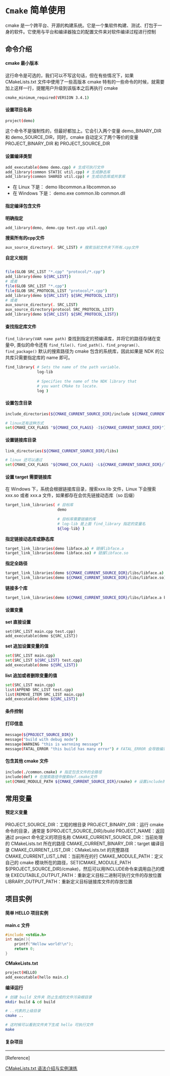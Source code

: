 # `Cmake` 简单使用

cmake 是一个跨平台、开源的构建系统。它是一个集软件构建、测试、打包于一身的软件。它使用与平台和编译器独立的配置文件来对软件编译过程进行控制

## 命令介绍

#### cmake 最小版本

这行命令是可选的，我们可以不写这句话，但在有些情况下，如果 CMakeLists.txt 文件中使用了一些高版本 cmake 特有的一些命令的时候，就需要加上这样一行，提醒用户升级到该版本之后再执行 cmake

```bash
cmake_minimum_required(VERSION 3.4.1)
```

#### 设置项目名称

```bash
project(demo)
```

这个命令不是强制性的，但最好都加上。它会引入两个变量 demo_BINARY_DIR 和 demo_SOURCE_DIR，同时，cmake 自动定义了两个等价的变量 PROJECT_BINARY_DIR 和 PROJECT_SOURCE_DIR

#### 设置编译类型

```bash
add_executable(demo demo.cpp) # 生成可执行文件
add_library(common STATIC util.cpp) # 生成静态库
add_library(common SHARED util.cpp) # 生成动态库或共享库
```

- 在 Linux 下是：
  demo
  libcommon.a
  libcommon.so
- 在 Windows 下是：
  demo.exe
  common.lib
  common.dll

#### 指定编译包含文件

**明确指定**

```bash
add_library(demo, demo.cpp test.cpp util.cpp)
```

**搜索所有的cpp文件**

```bash
aux_source_directory(. SRC_LIST) # 搜索当前文件夹下所有.cpp文件
```

**自定义规则**

```bash

file(GLOB SRC_LIST "*.cpp" "protocol/*.cpp")
add_library(demo ${SRC_LIST})
# 或者
file(GLOB SRC_LIST "*.cpp")
file(GLOB SRC_PROTOCOL_LIST "protocol/*.cpp")
add_library(demo ${SRC_LIST} ${SRC_PROTOCOL_LIST})
# 或者
aux_source_directory(. SRC_LIST)
aux_source_directory(protocol SRC_PROTOCOL_LIST)
add_library(demo ${SRC_LIST} ${SRC_PROTOCOL_LIST})
```

#### 查找指定库文件

`find_library(VAR name path)` 查找到指定的预编译库，并将它的路径存储在变量中, 类似的命令还有 `find_file()、find_path()、find_program()、find_package()`
默认的搜索路径为 cmake 包含的系统库，因此如果是 NDK 的公共库只需要指定库的 name 即可。

```bash
find_library( # Sets the name of the path variable.
              log-lib
 
              # Specifies the name of the NDK library that
              # you want CMake to locate.
              log )
```

#### 设置包含目录

```bash
include_directories(${CMAKE_CURRENT_SOURCE_DIR}/include ${CMAKE_CURRENT_BINARY_DIR})

# linux还有这种方式
set(CMAKE_CXX_FLAGS "${CMAKE_CXX_FLAGS} -I${CMAKE_CURRENT_SOURCE_DIR}")
```

#### 设置链接库目录

```bash
link_directories(${CMAKE_CURRENT_SOURCE_DIR}/libs)

# linux 还可以通过
set(CMAKE_CXX_FLAGS "${CMAKE_CXX_FLAGS} -L${CMAKE_CURRENT_SOURCE_DIR}/libs")
```

#### 设置 target 需要链接库

在 Windows 下，系统会根据链接库目录，搜索xxx.lib 文件，Linux 下会搜索 xxx.so 或者 xxx.a 文件，如果都存在会优先链接动态库（so 后缀）

```bash
target_link_libraries( # 目标库
                       demo
 
                       # 目标库需要链接的库
                       # log-lib 是上面 find_library 指定的变量名
                       ${log-lib} )
```

**指定链接动态库或静态库**

```bash
target_link_libraries(demo libface.a) # 链接libface.a
target_link_libraries(demo libface.so) # 链接libface.so
```

**指定全路径**

```bash
target_link_libraries(demo ${CMAKE_CURRENT_SOURCE_DIR}/libs/libface.a)
target_link_libraries(demo ${CMAKE_CURRENT_SOURCE_DIR}/libs/libface.so)
```

**链接多个库**

```bash
target_link_libraries(demo ${CMAKE_CURRENT_SOURCE_DIR}/libs/libface.a boost_system.a)
```

#### 设置变量

**set 直接设置**

```bssh
set(SRC_LIST main.cpp test.cpp)
add_executable(demo ${SRC_LIST})
```

**set 追加设置变量的值**

```bash
set(SRC_LIST main.cpp)
set(SRC_LIST ${SRC_LIST} test.cpp)
add_executable(demo ${SRC_LIST})
```

**list 追加或者删除变量的值**

```bash
set(SRC_LIST main.cpp)
list(APPEND SRC_LIST test.cpp)
list(REMOVE_ITEM SRC_LIST main.cpp)
add_executable(demo ${SRC_LIST})
```

#### 条件控制

#### 打印信息

```bash
message(${PROJECT_SOURCE_DIR})
message("build with debug mode")
message(WARNING "this is warnning message")
message(FATAL_ERROR "this build has many error") # FATAL_ERROR 会导致编译失败
```

#### 包含其他 cmake 文件

```bash
include(./common.cmake) # 指定包含文件的全路径
include(def) # 在搜索路径中搜索def.cmake文件
set(CMAKE_MODULE_PATH ${CMAKE_CURRENT_SOURCE_DIR}/cmake) # 设置include的搜索路径
```

## 常用变量

#### 预定义变量

PROJECT_SOURCE_DIR：工程的根目录
PROJECT_BINARY_DIR：运行 cmake 命令的目录，通常是 ${PROJECT_SOURCE_DIR}/build
PROJECT_NAME：返回通过 project 命令定义的项目名称
CMAKE_CURRENT_SOURCE_DIR：当前处理的 CMakeLists.txt 所在的路径
CMAKE_CURRENT_BINARY_DIR：target 编译目录
CMAKE_CURRENT_LIST_DIR：CMakeLists.txt 的完整路径
CMAKE_CURRENT_LIST_LINE：当前所在的行
CMAKE_MODULE_PATH：定义自己的 cmake 模块所在的路径，SET(CMAKE_MODULE_PATH ${PROJECT_SOURCE_DIR}/cmake)，然后可以用INCLUDE命令来调用自己的模块
EXECUTABLE_OUTPUT_PATH：重新定义目标二进制可执行文件的存放位置
LIBRARY_OUTPUT_PATH：重新定义目标链接库文件的存放位置

## 项目实例

#### 简单 HELLO 项目实例

**main.c 文件**

```c
#include <stdio.h>
int main(){
    printf("Hellow world!\n");
    return 0;
}
```

**CMakeLists.txt**

```bash
project(HELLO)
add_executable(hello main.c)
```

**编译运行**

```bash
# 创建 build 文件夹 防止生成的文件污染根目录
mkdir build & cd build

# ..代表的上级目录
cmake ..

# 这时候可以看到文件夹下生成 hello 可执行文件
make
```

#### 复杂项目



---

[Reference]

[CMakeLists.txt 语法介绍与实例演练](https://blog.csdn.net/afei__/article/details/81201039)

